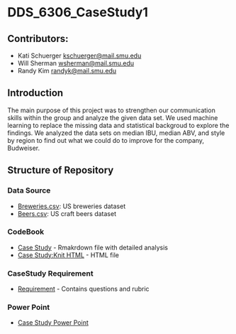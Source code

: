 # DDS_6306_CaseStudy1
## Contributors: 
- Kati Schuerger  kschuerger@mail.smu.edu
- Will Sherman    wsherman@mail.smu.edu
- Randy Kim       randyk@mail.smu.edu

## Introduction
The main purpose of this project was to strengthen our communication skills within the group and analyze the given data set. We used machine learning to replace the missing data and statistical backgroud to explore the findings. We analyzed the data sets on median IBU, median ABV, and style by region to find out what we could do to improve for the company, Budweiser.

## Structure of Repository
### Data Source
* [Breweries.csv](https://github.com/generalshermanw/DDS_6306_CaseStudy1/blob/main/Data%20File/Breweries.csv): US breweries dataset
* [Beers.csv](https://github.com/generalshermanw/DDS_6306_CaseStudy1/blob/main/Data%20File/Beers.csv): US craft beers dataset

### CodeBook
* [Case Study](https://github.com/generalshermanw/DDS_6306_CaseStudy1/blob/main/CodeBook/budweiser_case_study.Rmd) - Rmakrdown file with detailed analysis
* [Case Study:Knit HTML](https://github.com/generalshermanw/DDS_6306_CaseStudy1/blob/main/CodeBook/budweiser_case_study.html) - HTML file

### CaseStudy Requirement
* [Requirement](https://github.com/generalshermanw/DDS_6306_CaseStudy1/tree/main/Case%20Study%20Reiqurement) - Contains questions and rubric

### Power Point
* [Case Study Power Point](https://github.com/generalshermanw/DDS_6306_CaseStudy1/blob/main/budweiser_presentation.pptx)
